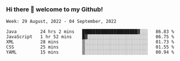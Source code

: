 ### Hi there 👋 welcome to my Github! 

<!--START_SECTION:waka-->
```text
Week: 29 August, 2022 - 04 September, 2022

Java         24 hrs 2 mins   █████████████████████▓░░░   86.83 % 
JavaScript   1 hr 52 mins    █▓░░░░░░░░░░░░░░░░░░░░░░░   06.75 % 
XML          28 mins         ▒░░░░░░░░░░░░░░░░░░░░░░░░   01.73 % 
CSS          25 mins         ▒░░░░░░░░░░░░░░░░░░░░░░░░   01.55 % 
YAML         15 mins         ▒░░░░░░░░░░░░░░░░░░░░░░░░   00.94 % 
```
<!--END_SECTION:waka-->
